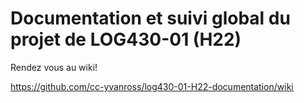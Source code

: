 # Documentation et suivi global du projet de LOG430-01 (H22)

Rendez vous au wiki! 

https://github.com/cc-yvanross/log430-01-H22-documentation/wiki
